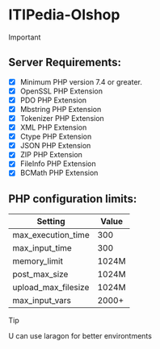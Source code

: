 # ITIPedia-Olshop

> [!IMPORTANT]
> ## Server Requirements:
> - [x] Minimum PHP version 7.4 or greater.
> - [x] OpenSSL PHP Extension
> - [x] PDO PHP Extension
> - [x] Mbstring PHP Extension
> - [x] Tokenizer PHP Extension
> - [x] XML PHP Extension
> - [x] Ctype PHP Extension
> - [x] JSON PHP Extension
> - [x] ZIP PHP Extension
> - [x] FileInfo PHP Extension
> - [x] BCMath PHP Extension
> ## PHP configuration limits:
> | Setting              | Value    |
> |----------------------|----------|
> | max_execution_time   | 300      |
> | max_input_time       | 300      |
> | memory_limit         | 1024M    |
> | post_max_size        | 1024M    |
> | upload_max_filesize  | 1024M    |
> | max_input_vars       | 2000+    |

> [!TIP]
U can use laragon for better environtments
